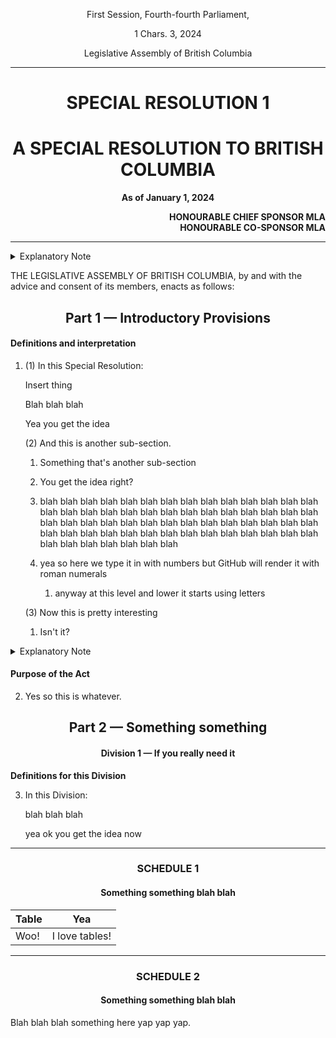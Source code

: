 <div align="center">

First Session, Fourth-fourth Parliament,

1 Chars. 3, 2024

Legislative Assembly of British Columbia

<hr/>

<h1>SPECIAL RESOLUTION 1</h1>
<h1>A SPECIAL RESOLUTION TO BRITISH COLUMBIA</h1>

**As of January 1, 2024**

</div>

<div align="right">

**HONOURABLE CHIEF SPONSOR MLA**<br/>
**HONOURABLE CO-SPONSOR MLA**

</div>

<hr/>

<details>
<summary>Explanatory Note</summary><blockquote>
This bill continues whatever.
<br/></blockquote></details>

THE LEGISLATIVE ASSEMBLY OF BRITISH COLUMBIA, by and with the advice and consent of its members, enacts as follows:

<div align="center">
<h2>Part 1 — Introductory Provisions</h2>
</div>

#### Definitions and interpretation

1. (1) In this Special Resolution:

   Insert thing

   Blah blah blah

   Yea you get the idea

   (2) And this is another sub-section.

   1. Something that's another sub-section

   2. You get the idea right?

   3. blah blah blah blah blah blah blah blah blah blah blah blah blah blah blah blah blah blah blah blah blah blah blah blah blah blah blah blah blah blah blah blah blah blah blah blah blah blah blah blah blah blah blah blah blah blah blah blah blah blah blah blah blah blah blah blah blah blah blah blah blah blah blah

   4. yea so here we type it in with numbers but GitHub will render it with roman numerals
      1. anyway at this level and lower it starts using letters

   (3) Now this is pretty interesting

   1. Isn't it?

<details>
<summary>Explanatory Note</summary><blockquote>
Talks about the section.
</blockquote></details>

#### Purpose of the Act

2. Yes so this is whatever.

<div align="center">
<h2>Part 2 — Something something</h2>
<h4>Division 1 — If you really need it</h4>
</div>

**Definitions for this Division**

3. In this Division:

   blah blah blah

   yea ok you get the idea now

<hr/>
<div align="center">

<h3>SCHEDULE 1</h3>
<h4>Something something blah blah</h4>

| Table | Yea            |
| ----- | -------------- |
| Woo!  | I love tables! |

</div>

<hr/>
<div align="center">

<h3>SCHEDULE 2</h3>
<h4>Something something blah blah</h4>

</div>

Blah blah blah something here yap yap yap.
